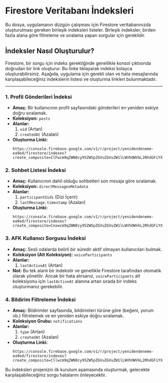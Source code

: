 # Firestore Veritabanı İndeksleri

Bu dosya, uygulamanın düzgün çalışması için Firestore veritabanınızda oluşturulması gereken birleşik indeksleri listeler. Birleşik indeksler, birden fazla alana göre filtreleme ve sıralama yapan sorgular için gereklidir.

## İndeksler Nasıl Oluşturulur?

Firestore, bir sorgu için indeks gerektiğinde genellikle konsol çıktısında doğrudan bir link oluşturur. Bu linke tıklayarak indeksi kolayca oluşturabilirsiniz. Aşağıda, uygulama için gerekli olan ve hata mesajlarında karşılaşabileceğiniz indekslerin listesi ve oluşturma linkleri bulunmaktadır.

---

### 1. Profil Gönderileri İndeksi

- **Amaç:** Bir kullanıcının profil sayfasındaki gönderileri en yeniden eskiye doğru sıralamak.
- **Koleksiyon:** `posts`
- **Alanlar:**
    1. `uid` (Artan)
    2. `createdAt` (Azalan)
- **Oluşturma Linki:**
  ```
  https://console.firebase.google.com/v1/r/project/yenidendeneme-ea9ed/firestore/indexes?create_composite=ClFwcm9qZWN0cy95ZW5pZGVuZGVuZW1lLWVhOWVkL2RhdGFiYXNlcy8oZGVmYXVsdCkvY29sbGVjdGlvbkdyb3Vwcy9wb3N0cy9pbmRleGVzL18QARoHCgN1aWQQARoNCgljcmVhdGVkQXQQAhoMCghfX25hbWVfXxAC
  ```

### 2. Sohbet Listesi İndeksi

- **Amaç:** Kullanıcının dahil olduğu sohbetleri son mesaja göre sıralamak.
- **Koleksiyon:** `directMessagesMetadata`
- **Alanlar:**
    1. `participantUids` (Dizi İçerir)
    2. `lastMessage.timestamp` (Azalan)
- **Oluşturma Linki:**
  ```
  https://console.firebase.google.com/v1/r/project/yenidendeneme-ea9ed/firestore/indexes?create_composite=Cnxwcm9qZWN0cy95ZW5pZGVuZGVuZW1lLWVhOWVkL2RhdGFiYXNlcy8oZGVmYXVsdCkvY29sbGVjdGlvbkdyb3Vwcy9kaXJlY3RNZXNzYWdlc01ldGFkYXRhL2luZGV4ZXMvXxABChEKDXBhcnRpY2lwYW50VWlkcxACGhoKFmxhc3RNZXNzYWdlLnRpbWVzdGFtcBADGgwKCF9fbmFtZV9fEAI
  ```
  
### 3. AFK Kullanıcı Sorgusu İndeksi

- **Amaç:** Sesli odalarda belirli bir süredir aktif olmayan kullanıcıları bulmak.
- **Koleksiyon (Alt Koleksiyon):** `voiceParticipants`
- **Alanlar:**
    1. `lastActiveAt` (Artan)
- **Not:** Bu tek alanlı bir indekstir ve genellikle Firestore tarafından otomatik olarak yönetilir. Ancak bir hata alırsanız, `voiceParticipants` alt koleksiyonu için `lastActiveAt` alanına artan sırada bir indeks oluşturmanız gerekebilir.

### 4. Bildirim Filtreleme İndeksi

- **Amaç:** Bildirimler sayfasında, bildirimleri türüne göre (beğeni, yorum vb.) filtrelemek ve en yeniden eskiye doğru sıralamak.
- **Koleksiyon Grubu:** `notifications`
- **Alanlar:**
    1. `type` (Artan)
    2. `createdAt` (Azalan)
- **Oluşturma Linki:**
  ```
  https://console.firebase.google.com/v1/r/project/yenidendeneme-ea9ed/firestore/indexes?create_composite=Cllwcm9qZWN0cy95ZW5pZGVuZGVuZW1lLWVhOWVkL2RhdGFiYXNlcy8oZGVmYXVsdCkvY29sbGVjdGlvbkdyb3Vwcy9ub3RpZmljYXRpb25zL2luZGV4ZXMvXxABGggKBHR5cGUQARoNCgljcmVhdGVkQXQQAhoMCghfX25hbWVfXxAC
  ```

Bu indeksleri projenizin ilk kurulum aşamasında oluşturmak, gelecekte karşılaşabileceğiniz sorgu hatalarını önleyecektir.
